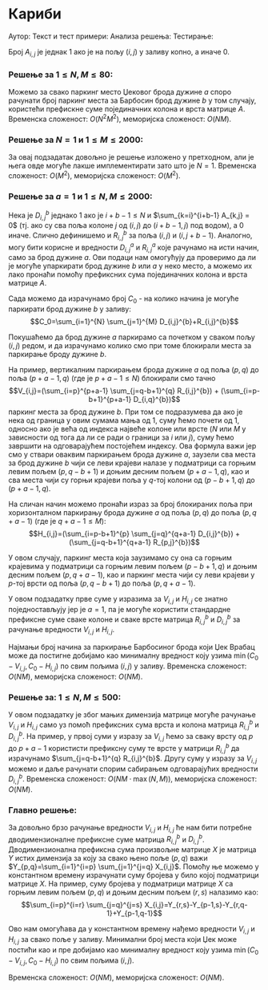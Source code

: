 ﻿
# Кариби

Аутор: 
Текст и тест примери: 
Анализа решења: 
Тестирање:

Број $A_{i,j}$ је једнак $1$ ако је на пољу $(i,j)$ у заливу копно, а иначе $0$.

### Решење за $1 \leq N,M \leq 80$:
Можемо за свако паркинг место Џековог брода дужине $a$ споро рачунати број паркинг места за Барбосин брод дужине $b$ у том случају, користећи префискне суме појединачних колона и врста матрице $A$. Временска сложеност: $O(N^2M^2)$, меморијска сложеност: $O(NM)$.

### Решење за $N=1$ и $1 \leq M \leq 2000$:
За овај подзадатак довољно је решење изложено у претходном, али је њега овде могуће лакше имплементирати зато што је $N=1$. Временска сложеност: $O(M^2)$, меморијска сложеност: $O(M^2)$.

### Решење за $a=1$ и $1 \leq N,M \leq 2000$:
Нека је $D_{i,j}^{b}$ једнако $1$ ако је $i+b-1 \leq N$ и $\sum_{k=i}^{i+b-1} A_{k,j} = 0$ (тј. ако су сва поља колоне $j$ од $(i,j)$ до $(i+b-1,j)$ под водом), а $0$ иначе. Слично дефинишемо  и $R_{i,j}^{b}$ за поља $(i,j)$ и $(i,j+b-1)$. Аналогно, могу бити корисне и вредности $D_{i,j}^{a}$ и $R_{i,j}^{a}$ које рачунамо на исти начин, само за брод дужине $a$. Ови подаци нам омогућују да проверимо да ли је могуће упаркирати брод дужине $b$ или $a$ у неко место, а можемо их лако пронаћи помоћу префиксних сума појединачних колона и врста матрице $A$. 

Сада можемо да израчунамо број $C_0$ - на колико начина је могуће паркирати брод дужине $b$ у заливу: $$C_0=\sum_{i=1}^{N} \sum_{j=1}^{M} D_{i,j}^{b}+R_{i,j}^{b}$$ 

Покушаћемо да брод дужине $a$ паркирамо са почетком у сваком пољу $(i,j)$ редом, и да израчунамо колико смо при томе блокирали места за паркирање броду дужине $b$. 

На пример, вертикалним паркирањем брода дужине $a$ од поља $(p,q)$ до поља $(p+a-1,q)$ (где је $p+a-1 \leq N$) блокирали смо тачно $$V_{i,j}=(\sum_{i=p}^{p+a-1} \sum_{j=q-b+1}^{q} R_{i,j}^{b}) + (\sum_{i=p-b+1}^{p+a-1} D_{i,q}^{b})$$ паркинг места за брод дужине $b$. При том се подразумева да ако је нека од граница у овим сумама мања од $1$, суму ћемо почети од $1$, односно ако је већа од индекса највеће колоне или врсте ($N$ или $M$ у зависности од тога да ли се ради о граници за $i$ или $j$), суму ћемо завршити на одговарајућем постојећем индексу. Ова формула важи јер смо у ствари оваквим паркирањем брода дужине $a$, заузели сва места за брод дужине $b$ чији се леви крајеви налазе у подматрици са горњим левим пољем $(p,q-b+1)$ и доњим десним пољем $(p+a-1,q)$, као и сва места чији су горњи крајеви поља у $q$-тој колони од $(p-b+1,q)$ до $(p+a-1,q)$.

На сличан начин можемо пронаћи израз за број блокираних поља при хоризонталном паркирању брода дужине $a$ од поља $(p,q)$ до поља $(p,q+a-1)$ (где је $q+a-1 \leq M$): 
$$H_{i,j}=(\sum_{i=p-b+1}^{p} \sum_{j=q}^{q+a-1} D_{i,j}^{b}) + (\sum_{j=q-b+1}^{q+a-1} R_{p,j}^{b})$$

У овом случају, паркинг места која заузимамо су она са горњим крајевима у подматрици са горњим левим пољем $(p-b+1,q)$ и доњим десним пољем $(p,q+a-1)$, као и паркинг места чији су леви крајеви у $p$-тој  врсти од поља $(p,q-b+1)$ до поља $(p,q+a-1)$.

У овом подзадатку првe сумe у изразима за $V_{i,j}$ и $H_{i,j}$ се знатно поједностављују јер је $a=1$, па је могуће користити стандардне префиксне суме сваке колоне и сваке врсте матрица $R_{i,j}^{b}$ и $D_{i,j}^{b}$ за рачунање вредности $V_{i,j}$ и $H_{i,j}$.

Најмањи број начина за паркирање Барбосиног брода који Џек Врабац може да постигне добијамо као минималну вредност коју узима $\min(C_0-V_{i,j},C_0-H_{i,j})$ по свим пољима $(i,j)$ у заливу. Временска сложеност: $O(NM)$, меморијска сложеност: $O(NM)$.

### Решење за: $1 \leq N,M \leq 500$:
У овом подзадатку је због мањих димензија матрице могуће рачунање $V_{i,j}$ и $H_{i,j}$ само уз помоћ префиксних сума врста и колона матрица $R_{i,j}^{b}$ и $D_{i,j}^{b}$. На пример, у првој суми у изразу за $V_{i,j}$ ћемо за сваку врсту од $p$ до $p+a-1$ користисти префиксну суму те врсте у матрици $R_{i,j}^{b}$ да израчунамо  $\sum_{j=q-b+1}^{q} R_{i,j}^{b}$. Другу суму у изразу за $V_{i,j}$ можемо и даље рачунати спорим сабирањем одговарајућих вредности $D_{i,j}^{b}$. Временска сложеност: $O(NM \cdot \max(N,M))$, меморијска сложеност: $O(NM)$.

### Главно решење:

За довољно брзо рачунање вредности $V_{i,j}$ и $H_{i,j}$ ће нам бити потребне дводимензионалне префиксне суме матрица $R_{i,j}^{b}$ и $D_{i,j}^{b}$. Дводимензионална префиксна сума произвољне матрице $X$ је матрица $Y$ истих димензија за коју за свако њено поље $(p,q)$ важи $Y_{p,q}=\sum_{i=1}^{i=p} \sum_{j=1}^{j=q} X_{i,j}$. Помоћу ње можемо у константном  времену израчунати суму бројева у било којој подматрици матрице $X$. На пример, суму бројева у подматрици матрице $X$ са горњим левим пољем $(p,q)$ и доњим десним пољем $(r,s)$ налазимо као: $$\sum_{i=p}^{i=r} \sum_{j=q}^{j=s} X_{i,j}=Y_{r,s}-Y_{p-1,s}-Y_{r,q-1}+Y_{p-1,q-1}$$

Ово нам омогућава да у константном времену нађемо вредности $V_{i,j}$ и $H_{i,j}$ за свако поље у заливу. Минимални број места који Џек може постићи као и пре добијамо као минималну вредност коју узима $\min(C_0-V_{i,j},C_0-H_{i,j})$ по свим пољима $(i,j)$.

Временска сложеност: $O(NM)$, меморијска сложеност: $O(NM)$.
